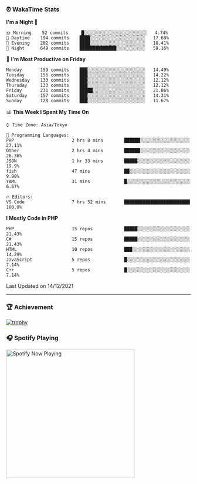 ### ⏰ WakaTime Stats


<!--START_SECTION:waka-->
**I'm a Night 🦉** 

```text
🌞 Morning    52 commits     █░░░░░░░░░░░░░░░░░░░░░░░░   4.74% 
🌆 Daytime    194 commits    ████░░░░░░░░░░░░░░░░░░░░░   17.68% 
🌃 Evening    202 commits    ████░░░░░░░░░░░░░░░░░░░░░   18.41% 
🌙 Night      649 commits    ██████████████░░░░░░░░░░░   59.16%

```
📅 **I'm Most Productive on Friday** 

```text
Monday       159 commits    ███░░░░░░░░░░░░░░░░░░░░░░   14.49% 
Tuesday      156 commits    ███░░░░░░░░░░░░░░░░░░░░░░   14.22% 
Wednesday    133 commits    ███░░░░░░░░░░░░░░░░░░░░░░   12.12% 
Thursday     133 commits    ███░░░░░░░░░░░░░░░░░░░░░░   12.12% 
Friday       231 commits    █████░░░░░░░░░░░░░░░░░░░░   21.06% 
Saturday     157 commits    ███░░░░░░░░░░░░░░░░░░░░░░   14.31% 
Sunday       128 commits    ███░░░░░░░░░░░░░░░░░░░░░░   11.67%

```


📊 **This Week I Spent My Time On** 

```text
⌚︎ Time Zone: Asia/Tokyo

💬 Programming Languages: 
PHP                      2 hrs 8 mins        ██████░░░░░░░░░░░░░░░░░░░   27.11% 
Other                    2 hrs 4 mins        ██████░░░░░░░░░░░░░░░░░░░   26.36% 
JSON                     1 hr 33 mins        █████░░░░░░░░░░░░░░░░░░░░   19.9% 
fish                     47 mins             ██░░░░░░░░░░░░░░░░░░░░░░░   9.98% 
YAML                     31 mins             █░░░░░░░░░░░░░░░░░░░░░░░░   6.67%

🔥 Editors: 
VS Code                  7 hrs 52 mins       █████████████████████████   100.0%

```

**I Mostly Code in PHP** 

```text
PHP                      15 repos            █████░░░░░░░░░░░░░░░░░░░░   21.43% 
C#                       15 repos            █████░░░░░░░░░░░░░░░░░░░░   21.43% 
HTML                     10 repos            ███░░░░░░░░░░░░░░░░░░░░░░   14.29% 
JavaScript               5 repos             █░░░░░░░░░░░░░░░░░░░░░░░░   7.14% 
C++                      5 repos             █░░░░░░░░░░░░░░░░░░░░░░░░   7.14%

```



 Last Updated on 14/12/2021
<!--END_SECTION:waka-->

---

### 🏆 Achievement

[![trophy](https://github-profile-trophy.vercel.app/?username=Slime-hatena&theme=flat&no-bg=true&no-frame=true&column=8)](https://github.com/ryo-ma/github-profile-trophy)

### 🎧 Spotify Playing

[<img src="https://spotify-now-playing-slime-hatena.vercel.app/api/spotify-playing" alt="Spotify Now Playing" width="350" />](https://open.spotify.com/user/slime_hatena)

<!--
**Slime-hatena/Slime-hatena** is a ✨ _special_ ✨ repository because its `README.md` (this file) appears on your GitHub profile.

Here are some ideas to get you started:

- 🔭 I’m currently working on ...
- 🌱 I’m currently learning ...
- 👯 I’m looking to collaborate on ...
- 🤔 I’m looking for help with ...
- 💬 Ask me about ...
- 📫 How to reach me: ...
- 😄 Pronouns: ...
- ⚡ Fun fact: ...
-->
